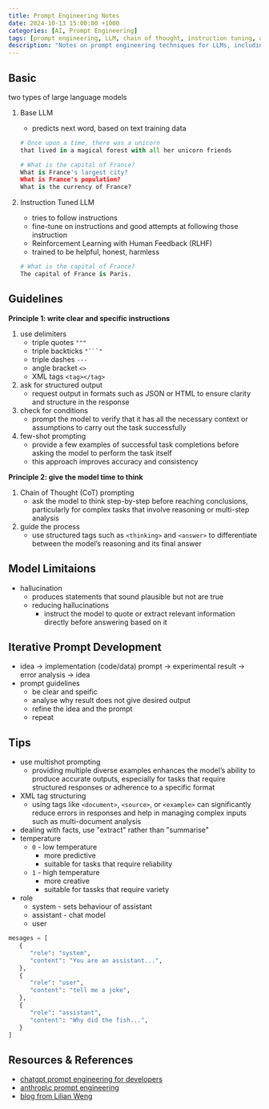 ```yaml
---
title: Prompt Engineering Notes
date: 2024-10-13 15:00:00 +1000
categories: [AI, Prompt Engineering]
tags: [prompt engineering, LLM, chain of thought, instruction tuning, anthropic, claude]
description: "Notes on prompt engineering techniques for LLMs, including instruction tuning, chain of thought prompting, model limitations, and best practices for interacting with large language models."
---
```


## Basic

two types of large language models

1. Base LLM

   - predicts next word, based on text training data

   ```python
   # Once upon a time, there was a unicorn
   that lived in a magical forest with all her unicorn friends

   # What is the capital of France?
   What is France's largest city?
   What is France's population?
   What is the currency of France?
   ```

2. Instruction Tuned LLM

   - tries to follow instructions
   - fine-tune on instructions and good attempts at following those instruction
   - Reinforcement Learning with Human Feedback (RLHF)
   - trained to be helpful, honest, harmless

   ```python
   # What is the capital of France?
   The capital of France is Paris.
   ```

## Guidelines

**Principle 1: write clear and specific instructions**

1. use delimiters
   - triple quotes `"""`
   - triple backticks ` "```" `
   - triple dashes `---`
   - angle bracket `<>`
   - XML tags `<tag></tag>`
2. ask for structured output
   - request output in formats such as JSON or HTML to ensure clarity and structure in the response
3. check for conditions
   - prompt the model to verify that it has all the necessary context or assumptions to carry out the task successfully
4. few-shot prompting
   - provide a few examples of successful task completions before asking the model to perform the task itself
   - this approach improves accuracy and consistency

**Principle 2: give the model time to think**

1. Chain of Thought (CoT) prompting
   - ask the model to think step-by-step before reaching conclusions, particularly for complex tasks that involve reasoning or multi-step analysis
2. guide the process
   - use structured tags such as `<thinking>` and `<answer>` to differentiate between the model’s reasoning and its final answer

## Model Limitaions

- hallucination
  - produces statements that sound plausible but not are true
  - reducing hallucinations
    - instruct the model to quote or extract relevant information directly before answering based on it

## Iterative Prompt Development

- idea -> implementation (code/data) prompt -> experimental result -> error analysis -> idea
- prompt guidelines
  - be clear and speific
  - analyse why result does not give desired output
  - refine the idea and the prompt
  - repeat

## Tips

- use multishot prompting
  - providing multiple diverse examples enhances the model’s ability to produce accurate outputs, especially for tasks that require structured responses or adherence to a specific format
- XML tag structuring
  - using tags like `<document>`, `<source>`, or `<example>` can significantly reduce errors in responses and help in managing complex inputs such as multi-document analysis
- dealing with facts, use "extract" rather than "summarise"
- temperature
  - `0` - low temperature
    - more predictive
    - suitable for tasks that require reliability
  - `1` - high temperature
    - more creative
    - suitable for tassks that require variety
- role
  - system - sets behaviour of assistant
  - assistant - chat model
  - user

```python
mesages = [
   {
      "role": "system",
      "content": "You are an assistant...",
   },
   {
      "role": "user",
      "content": "tell me a joke",
   },
   {
      "role": "assistant",
      "content": "Why did the fish...",
   }
]
```

## Resources & References

- [chatgpt prompt engineering for developers](https://www.deeplearning.ai/short-courses/chatgpt-prompt-engineering-for-developers/)
- [anthrop\c prompt engineering](https://docs.anthropic.com/en/docs/build-with-claude/prompt-engineering/overview)
- [blog from Lilian Weng](https://lilianweng.github.io/posts/2023-03-15-prompt-engineering/)
